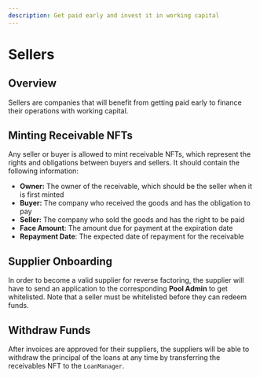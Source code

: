 ```yaml
---
description: Get paid early and invest it in working capital
---
```


# Sellers

## Overview

Sellers are companies that will benefit from getting paid early to finance their operations with working capital.

## Minting Receivable NFTs

Any seller or buyer is allowed to mint receivable NFTs, which represent the rights and obligations between buyers and sellers. It should contain the following information:

* **Owner:** The owner of the receivable, which should be the seller when it is first minted
* **Buyer:** The company who received the goods and has the obligation to pay
* **Seller:** The company who sold the goods and has the right to be paid
* **Face Amount**: The amount due for payment at the expiration date
* **Repayment Date**: The expected date of repayment for the receivable

## Supplier Onboarding

In order to become a valid supplier for reverse factoring, the supplier will have to send an application to the corresponding **Pool Admin** to get whitelisted. Note that a seller must be whitelisted before they can redeem funds.

## Withdraw Funds

After invoices are approved for their suppliers, the suppliers will be able to withdraw the principal of the loans at any time by transferring the receivables NFT to the `LoanManager`.
